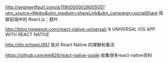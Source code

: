 http://segmentfault.com/a/1190000002800505?utm_source=Weibo&utm_medium=shareLink&utm_campaign=socialShare
简聊前端中的 React.js：题叶

http://blog.typework.com/react-native-universal/
A UNIVERSAL IOS APP WITH REACT NATIVE

http://div.io/topic/851
我对 React Native 的理解和看法 

https://github.com/ele828/react-native-guide
收集很多react-native资料


